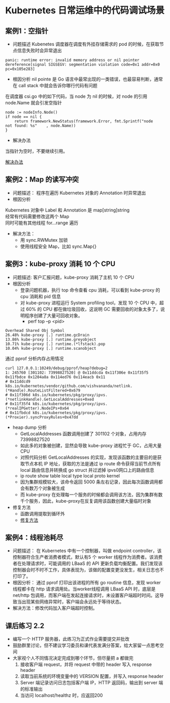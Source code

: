 # Kubernetes 日常运维中的代码调试场景
## 案例1：空指针
- 问题描述
Kubenetes 调度器在调度有外挂存储需求的 pod 的时候，在获取节点信息失败时会异常退出
```
panic: runtime error: invalid memory address or nil pointer dereference[signal SIGSEGV: segmentation violation code=0x1 addr=0x0 pc=0x105e283]
```
- 根因分析
nil pointe 是 Go 语言中最常出现的一类错误，也最容易判断，通常在 call stack 中就会告诉你哪行代码有问题

在调度器 csi.go 中的如下代码，当 node 为 nil 的时候，对 node 的引用 node.Name 就会引发空指针
```
node := nodeInfo.Node()
if node == nil {
    return framework.NewStatus(framework.Error, fmt.Sprintf("node     not found: %s"    , node.Name))
} 
```
- 解决办法

当指针为空时，不要继续引用。

[解决办法](https://github.com/kubernetes/kubernetes/pull/102229)

## 案例2：Map 的读写冲突
- 问题描述：
程序在遍历 Kubernetes 对象的 Annotation 时异常退出<br>
- 根因分析

Kubernetes 对象中 Label 和 Annotation 是 map[string]string<br>
经常有代码需要修改这两个 Map<br>
同时可能有其他线程 for...range 遍历<br>

- 解决方法：
    - 用 sync.RWMutex 加锁
    - 使用线程安全 Map，比如 sync.Map{}

## 案例3：kube-proxy 消耗 10 个 CPU
- 问题描述: 客户汇报问题，kube-proxy 消耗了主机 10 个 CPU
- 根因分析
    - 登录问题机器，执行 top 命令查看 cpu 消耗，可以看到 kube-proxy 的 cpu 消耗和 pid 信息
    - 对 kube-proxy 进程运行 System profiling tool，发现 10 个 CPU 中，超过 60% 的 CPU 都在做垃圾回收，这说明 GC 需要回收的对象太多了，说明程序创建了大量可回收对象。
        - perf top –p <pid\>
```
Overhead Shared Obj Symbol
26.48% kube-proxy [.] runtime.gcDrain
13.86% kube-proxy [.] runtime.greyobject
10.71% kube-proxy [.] runtime.(*lfstack).pop
10.04% kube-proxy [.] runtime.scanobject
```
通过 pprof 分析内存占用情况
```
curl 127.0.0.1:10249/debug/pprof/heap?debug=2
1: 245760 [301102: 73998827520] @ 0x11ddcda 0x11f306e 0x11f35f5 0x11fbdce 0x1204a8a 0x114ed76 0x114eacb 0x11
# 0x11ddcd9 
k8s.io/kubernetes/vendor/github.com/vishvananda/netlink.(*Handle).RouteListFiltered+0x679 
# 0x11f306d k8s.io/kubernetes/pkg/proxy/ipvs.(*netlinkHandle).GetLocalAddresses+0xed
# 0x11f35f4 k8s.io/kubernetes/pkg/proxy/ipvs.(*realIPGetter).NodeIPs+0x64
# 0x11fbdcd k8s.io/kubernetes/pkg/proxy/ipvs.(*Proxier).syncProxyRules+0x47dd
```
- heap dump 分析
    - GetLocalAddresses 函数调用创建了 301102 个对象，占用内存 73998827520
    - 如此多的对象被创建，显然会导致 kube-proxy 进程忙于 GC，占用大量 CPU
    - 对照代码分析 GetLocalAddresses 的实现，发现该函数的主要目的是获取节点本机 IP 地址，获取的方法是通过 ip route 命令获得当前节点所有 local 路由信息并转换成 go struct 并过滤掉 ipvs0网口上的路由信息
    - ip route show table local type local proto kernel
    - 因为集群规模较大，该命令返回 5000 条左右记录，因此每次函数调用都会有数万个对象被生成
    - 而 kube-proxy 在处理每一个服务的时候都会调用该方法，因为集群有数千个服务，因此，kube-proxy在反复调用该函数创建大量临时对象
- 修复方法
    - 函数调用提取到循环外
    - [修复方法](https://github.com/kubernetes/kubernetes/pull/79444)

## 案例4：线程池耗尽
- 问题描述： 在 Kubernetes 中有一个控制器，叫做 endpoint controller，该控制器符合生产者消费者模式，默认有5 个 worker 线程作为消费者。该消费者在处理请求时，可能调用的 LBaaS 的 API 更新负载均衡配置。我们发现该控制器会时不时不工作，具体表现为，该做的配置变更没发生，相关日志也不打印了。
- 根因分析：
通过 pprof 打印出该进程的所有 go routine 信息，发现 worker 线程都卡在 http 请求调用处。当worker线程调用 LBaaS API 时，底层是 net/http 包调用，而客户端在发起连接请求时，未设置客户端超时时间。这导致当出现某些网络异常时，客户端会永远处于等待状态。
- 解决方法：修改代码加入客户端超时控制。
## 课后练习 2.2
- 编写一个 HTTP 服务器，此练习为正式作业需要提交并批改
- 鼓励群里讨论，但不建议学习委员和课代表发满分答案，给大家留一点思考空间
- 大家视个人不同情况决定完成到哪个环节，但尽量把 a 都做完
    1. 接收客户端 request，并将 request 中带的 header 写入 response header
    2. 读取当前系统的环境变量中的 VERSION 配置，并写入 response header
    3. Server 端记录访问日志包括客户端 IP，HTTP 返回码，输出到 server 端的标准输出
    4. 当访问 localhost/healthz 时，应返回200
